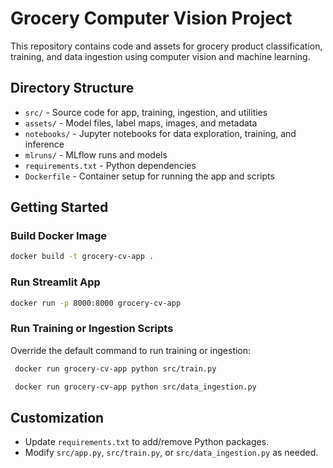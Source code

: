 # Grocery Computer Vision Project

This repository contains code and assets for grocery product classification, training, and data ingestion using computer vision and machine learning.

## Directory Structure

- `src/` - Source code for app, training, ingestion, and utilities
- `assets/` - Model files, label maps, images, and metadata
- `notebooks/` - Jupyter notebooks for data exploration, training, and inference
- `mlruns/` - MLflow runs and models
- `requirements.txt` - Python dependencies
- `Dockerfile` - Container setup for running the app and scripts

## Getting Started

### Build Docker Image

```sh
docker build -t grocery-cv-app .
```

### Run Streamlit App

```sh
docker run -p 8000:8000 grocery-cv-app
```

### Run Training or Ingestion Scripts

Override the default command to run training or ingestion:

```sh
 docker run grocery-cv-app python src/train.py

 docker run grocery-cv-app python src/data_ingestion.py
```

## Customization

- Update `requirements.txt` to add/remove Python packages.
- Modify `src/app.py`, `src/train.py`, or `src/data_ingestion.py` as needed.


